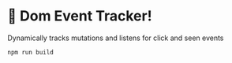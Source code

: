 # 🚀 Dom Event Tracker!
Dynamically tracks mutations and listens for click and seen events



```
npm run build
```

